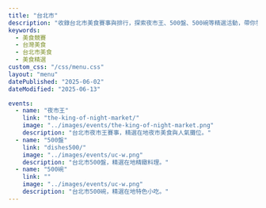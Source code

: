 ```yaml
---
title: "台北市"
description: "收錄台北市美食賽事與排行，探索夜市王、500盤、500碗等精選活動，帶你發現台灣在地美味。"
keywords:
  - 美食競賽
  - 台灣美食
  - 台北市美食
  - 美食精選
custom_css: "/css/menu.css"
layout: "menu"
datePublished: "2025-06-02"
dateModified: "2025-06-13"

events:
  - name: "夜市王"
    link: "the-king-of-night-market/"
    image: "../images/events/the-king-of-night-market.png"
    description: "台北市夜市王賽事，精選在地夜市美食與人氣攤位。"
  - name: "500盤"
    link: "dishes500/"
    image: "../images/events/uc-w.png"
    description: "台北市500盤，精選在地精緻料理。"
  - name: "500碗"
    link: ""
    image: "../images/events/uc-w.png"
    description: "台北市500碗，精選在地特色小吃。"
---
```

